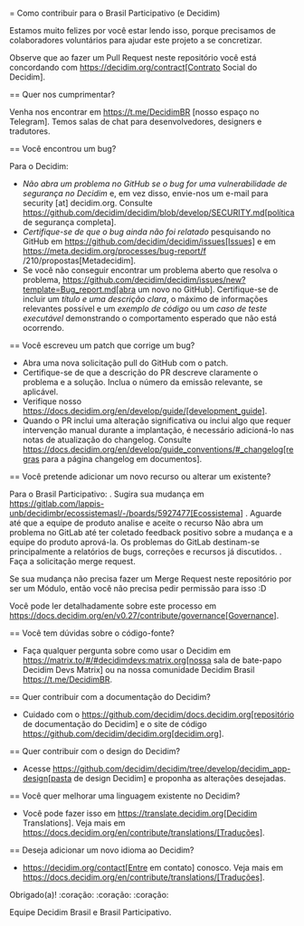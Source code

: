 = Como contribuir para o Brasil Participativo (e Decidim)

Estamos muito felizes por você estar lendo isso, porque precisamos de colaboradores voluntários para ajudar este projeto a se concretizar.

Observe que ao fazer um Pull Request neste repositório você está concordando com https://decidim.org/contract[Contrato Social do Decidim].

== Quer nos cumprimentar?

Venha nos encontrar em https://t.me/DecidimBR [nosso espaço no Telegram]. Temos salas de chat para desenvolvedores, designers e tradutores.

== Você encontrou um bug?

Para o Decidim:
* *Não abra um problema no GitHub se o bug for uma vulnerabilidade de segurança no Decidim* e, em vez disso, envie-nos um e-mail para security [at] decidim.org.
Consulte https://github.com/decidim/decidim/blob/develop/SECURITY.md[política de segurança completa].
* *Certifique-se de que o bug ainda não foi relatado* pesquisando no GitHub em https://github.com/decidim/decidim/issues[Issues] e em https://meta.decidim.org/processes/bug-report/f /210/propostas[Metadecidim].
* Se você não conseguir encontrar um problema aberto que resolva o problema, https://github.com/decidim/decidim/issues/new?template=Bug_report.md[abra um novo no GitHub].
Certifique-se de incluir um *título e uma descrição clara*, o máximo de informações relevantes possível e um *exemplo de código* ou um *caso de teste executável* demonstrando o comportamento esperado que não está ocorrendo.

== Você escreveu um patch que corrige um bug?

* Abra uma nova solicitação pull do GitHub com o patch.
* Certifique-se de que a descrição do PR descreve claramente o problema e a solução.
Inclua o número da emissão relevante, se aplicável.
* Verifique nosso https://docs.decidim.org/en/develop/guide/[development_guide].
* Quando o PR inclui uma alteração significativa ou inclui algo que requer intervenção manual durante a implantação, é necessário adicioná-lo nas notas de atualização do changelog.
Consulte https://docs.decidim.org/en/develop/guide_conventions/#_changelog[regras para a página changelog em documentos].

== Você pretende adicionar um novo recurso ou alterar um existente?

Para o Brasil Participativo:
. Sugira sua mudança em https://gitlab.com/lappis-unb/decidimbr/ecossistemasl/-/boards/5927477[Ecossistema]
. Aguarde até que a equipe de produto analise e aceite o recurso
Não abra um problema no GitLab até ter coletado feedback positivo sobre a mudança e a equipe do produto aprová-la.
Os problemas do GitLab destinam-se principalmente a relatórios de bugs, correções e recursos já discutidos.
. Faça a solicitação merge request.

Se sua mudança não precisa fazer um Merge Request neste repositório por ser um Módulo, então você não precisa pedir permissão para isso :D

Você pode ler detalhadamente sobre este processo em https://docs.decidim.org/en/v0.27/contribute/governance[Governance].

== Você tem dúvidas sobre o código-fonte?

* Faça qualquer pergunta sobre como usar o Decidim em https://matrix.to/#/#decidimdevs:matrix.org[nossa sala de bate-papo Decidim Devs Matrix] ou na nossa comunidade Decidim Brasil https://t.me/DecidimBR.

== Quer contribuir com a documentação do Decidim?

* Cuidado com o https://github.com/decidim/docs.decidim.org[repositório de documentação do Decidim] e o site de código https://github.com/decidim/decidim.org[decidim.org].

== Quer contribuir com o design do Decidim?

* Acesse https://github.com/decidim/decidim/tree/develop/decidim_app-design[pasta de design Decidim] e proponha as alterações desejadas.

== Você quer melhorar uma linguagem existente no Decidim?

* Você pode fazer isso em https://translate.decidim.org[Decidim Translations].
Veja mais em https://docs.decidim.org/en/contribute/translations/[Traduções].

== Deseja adicionar um novo idioma ao Decidim?

* https://decidim.org/contact[Entre em contato] conosco.
Veja mais em https://docs.decidim.org/en/contribute/translations/[Traduções].

Obrigado(a)!
:coração: :coração: :coração:

Equipe Decidim Brasil e Brasil Participativo.